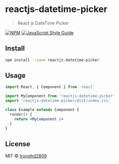 # reactjs-datetime-picker

> React js DateTime Picker

[![NPM](https://img.shields.io/npm/v/reactjs-datetime-picker.svg)](https://www.npmjs.com/package/reactjs-datetime-picker) [![JavaScript Style Guide](https://img.shields.io/badge/code_style-standard-brightgreen.svg)](https://standardjs.com)

## Install

```bash
npm install --save reactjs-datetime-picker
```

## Usage

```jsx
import React, { Component } from 'react'

import MyComponent from 'reactjs-datetime-picker'
import 'reactjs-datetime-picker/dist/index.css'

class Example extends Component {
  render() {
    return <MyComponent />
  }
}
```

## License

MIT © [trunghd2809](https://github.com/trunghd2809)
